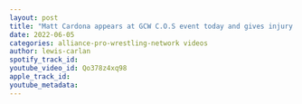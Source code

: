 ```yaml
---
layout: post
title: "Matt Cardona appears at GCW C.O.S event today and gives injury update"
date: 2022-06-05
categories: alliance-pro-wrestling-network videos
author: lewis-carlan
spotify_track_id: 
youtube_video_id: Qo378z4xq98
apple_track_id: 
youtube_metadata: 
---
```

